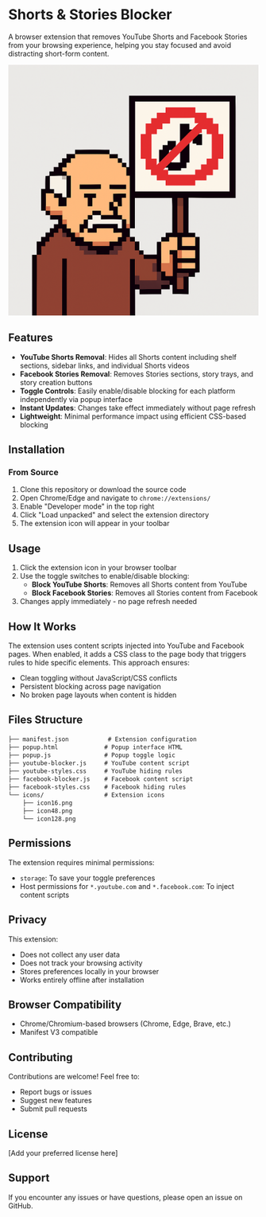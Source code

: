 # Shorts & Stories Blocker

A browser extension that removes YouTube Shorts and Facebook Stories from your browsing experience, helping you stay focused and avoid distracting short-form content.

![geezer-icon](geezer.png)

## Features

- **YouTube Shorts Removal**: Hides all Shorts content including shelf sections, sidebar links, and individual Shorts videos
- **Facebook Stories Removal**: Removes Stories sections, story trays, and story creation buttons
- **Toggle Controls**: Easily enable/disable blocking for each platform independently via popup interface
- **Instant Updates**: Changes take effect immediately without page refresh
- **Lightweight**: Minimal performance impact using efficient CSS-based blocking

## Installation

### From Source
1. Clone this repository or download the source code
2. Open Chrome/Edge and navigate to `chrome://extensions/`
3. Enable "Developer mode" in the top right
4. Click "Load unpacked" and select the extension directory
5. The extension icon will appear in your toolbar

## Usage

1. Click the extension icon in your browser toolbar
2. Use the toggle switches to enable/disable blocking:
   - **Block YouTube Shorts**: Removes all Shorts content from YouTube
   - **Block Facebook Stories**: Removes all Stories content from Facebook
3. Changes apply immediately - no page refresh needed

## How It Works

The extension uses content scripts injected into YouTube and Facebook pages. When enabled, it adds a CSS class to the page body that triggers rules to hide specific elements. This approach ensures:
- Clean toggling without JavaScript/CSS conflicts
- Persistent blocking across page navigation
- No broken page layouts when content is hidden

## Files Structure

```
├── manifest.json           # Extension configuration
├── popup.html             # Popup interface HTML
├── popup.js               # Popup toggle logic
├── youtube-blocker.js     # YouTube content script
├── youtube-styles.css     # YouTube hiding rules
├── facebook-blocker.js    # Facebook content script
├── facebook-styles.css    # Facebook hiding rules
└── icons/                 # Extension icons
    ├── icon16.png
    ├── icon48.png
    └── icon128.png
```

## Permissions

The extension requires minimal permissions:
- `storage`: To save your toggle preferences
- Host permissions for `*.youtube.com` and `*.facebook.com`: To inject content scripts

## Privacy

This extension:
- Does not collect any user data
- Does not track your browsing activity
- Stores preferences locally in your browser
- Works entirely offline after installation

## Browser Compatibility

- Chrome/Chromium-based browsers (Chrome, Edge, Brave, etc.)
- Manifest V3 compatible

## Contributing

Contributions are welcome! Feel free to:
- Report bugs or issues
- Suggest new features
- Submit pull requests

## License

[Add your preferred license here]

## Support

If you encounter any issues or have questions, please open an issue on GitHub.
